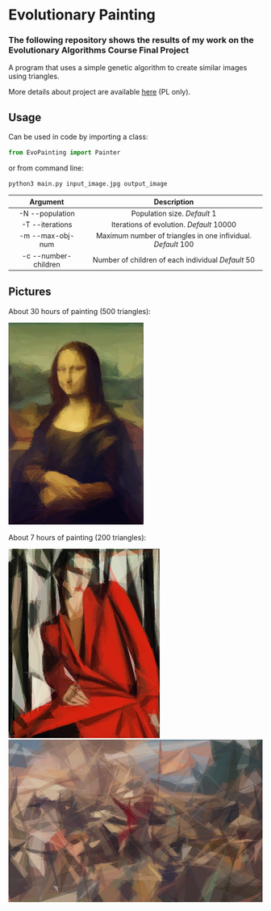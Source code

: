# Evolutionary Painting

### The following repository shows the results of my  work on the Evolutionary Algorithms Course Final Project

A program that uses a simple genetic algorithm to create similar images using triangles.

More details about project are available [here](https://github.com/trytrihjyuki/university/blob/genetic-painting/S3/EvolutionaryAlgorithms/genetic-painting/raport/raport.pdf) (PL only).

## Usage
Can be used in code by importing a class:
```python
from EvoPainting import Painter
```
or from command line:
```bash
python3 main.py input_image.jpg output_image
```

| Argument        | Description           |
|:---------------:|:-------------:|
|  -N --population      |  Population size. *Default* 1 |
|  -T --iterations      | Iterations of evolution. *Default* 10000    |  
| -m --max-obj-num | Maximum number of triangles in one infividual. *Default* 100    | 
|-c --number-children | Number of children of each individual *Default* 50 |

## Pictures
About 30 hours of painting (500 triangles):

![alt test](results/150k1_100.png)

About 7 hours of painting (200 triangles):

![alt test](results/Lempicka70k.png)
![alt test](results/Matejko100k.png)